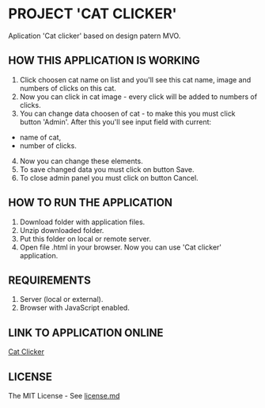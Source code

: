 # PROJECT 'CAT CLICKER'

Aplication 'Cat clicker' based on design patern MVO.


## HOW THIS APPLICATION IS WORKING

1. Click choosen cat name on list and you'll see this cat name, image and numbers of clicks on this cat.
2. Now you can click in cat image - every click will be added to numbers of clicks.
3. You can change data choosen of cat - to  make this you must click button 'Admin'. After this you'll see input field with current:
- name of cat,
- number of clicks.
4. Now you can change these elements. 
5. To save changed data you must click on button Save.
6. To close admin panel you must click on button Cancel.


## HOW TO RUN THE APPLICATION

1. Download folder with application files.
2. Unzip downloaded folder.
3. Put this folder on local or remote server.
4. Open file .html in your browser. Now you can use 'Cat clicker' application.

## REQUIREMENTS
1. Server (local or external).
2. Browser with JavaScript enabled.

## LINK TO APPLICATION ONLINE

[Cat Clicker](https://hajczek.github.io/cat-clicker-MVO/)

## LICENSE
The MIT License - See [license.md](https://github.com/hajczek/cat-clicker-MVO/blob/master/license/License.md)

